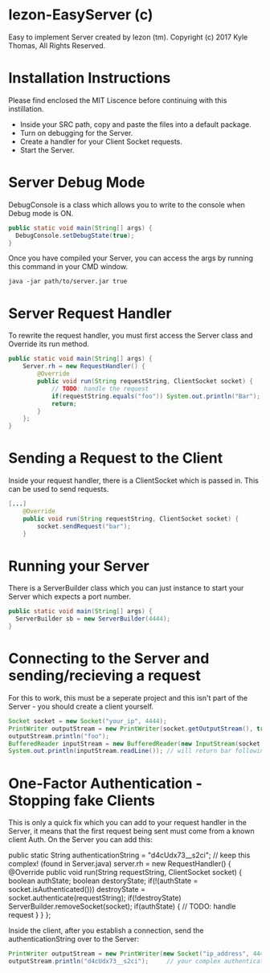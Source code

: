 # Iezon-EasyServer (c)
Easy to implement Server created by Iezon (tm). Copyright (c) 2017 Kyle Thomas, All Rights Reserved.

# Installation Instructions
Please find enclosed the MIT Liscence before continuing with this instillation.

- Inside your SRC path, copy and paste the files into a default package.
- Turn on debugging for the Server.
- Create a handler for your Client Socket requests.
- Start the Server.

# Server Debug Mode
DebugConsole is a class which allows you to write to the console when Debug mode is ON.

```java
public static void main(String[] args) {
  DebugConsole.setDebugState(true);
}
```

Once you have compiled your Server, you can access the args by running this command in your CMD window.

```batch
java -jar path/to/server.jar true
```

# Server Request Handler
To rewrite the request handler, you must first access the Server class and Override its run method.

```java
public static void main(String[] args) {
	Server.rh = new RequestHandler() {
		@Override
		public void run(String requestString, ClientSocket socket) {
			// TODO: handle the request
			if(requestString.equals("foo")) System.out.println("Bar");
			return;
		}
	};
}
```

# Sending a Request to the Client
Inside your request handler, there is a ClientSocket which is passed in. This can be used to send requests.

```java
[...]
	@Override
	public void run(String requestString, ClientSocket socket) {
		socket.sendRequest("bar");
	}
```

# Running your Server
There is a ServerBuilder class which you can just instance to start your Server which expects a port number.

```java
public static void main(String[] args) {
  ServerBuilder sb = new ServerBuilder(4444);
}
```

# Connecting to the Server and sending/recieving a request
For this to work, this must be a seperate project and this isn't part of the Server - you should create a client yourself.

```java
Socket socket = new Socket("your_ip", 4444);
PrintWriter outputStream = new PrintWriter(socket.getOutputStream(), true);
outputStream.println("foo");
BufferedReader inputStream = new BufferedReader(new InputStream(socket.getInputStream()));
System.out.println(inputStream.readLine()); // will return bar following the example
```
# One-Factor Authentication - Stopping fake Clients
This is only a quick fix which you can add to your request handler in the Server, it means that the first request being sent must come from a known client Auth. On the Server you can add this:

public static String authenticationString = "d4cUdx73__s2ci";		// keep this complex! (found in Server.java)
server.rh = new RequestHandler() {
	@Override
	public void run(String requestString, ClientSocket socket) {
	        boolean authState;
		boolean destoryState;
		if(!(authState = socket.isAuthenticated())) destroyState = socket.authenticate(requestString);
		if(!destroyState) ServerBuilder.removeSocket(socket);
		if(authState) {
			// TODO: handle request
		}
	}
};

Inside the client, after you establish a connection, send the authenticationString over to the Server:

```java
PrintWriter outputStream = new PrintWriter(new Socket("ip_address", 4444).getOutputStream(), true);
outputStream.println("d4cUdx73__s2ci");		// your complex authentication string (found in Server.java)
```
